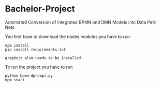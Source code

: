 # Bachelor-Project

Automated Conversion of Integrated BPMN and DMN Models into Data Petri Nets

You first have to download the nodes modules you have to run

```
npm install
pip install requirements.txt

graphviz also needs to be installed 
```

To run the project you have to run

```
python bpmn-dpn/api.py
npm start
```
